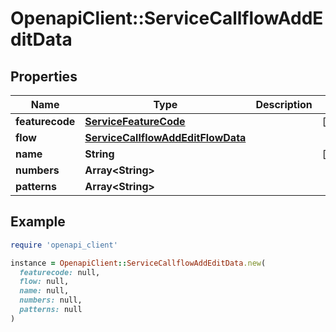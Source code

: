 # OpenapiClient::ServiceCallflowAddEditData

## Properties

| Name | Type | Description | Notes |
| ---- | ---- | ----------- | ----- |
| **featurecode** | [**ServiceFeatureCode**](ServiceFeatureCode.md) |  | [optional] |
| **flow** | [**ServiceCallflowAddEditFlowData**](ServiceCallflowAddEditFlowData.md) |  |  |
| **name** | **String** |  | [optional] |
| **numbers** | **Array&lt;String&gt;** |  |  |
| **patterns** | **Array&lt;String&gt;** |  |  |

## Example

```ruby
require 'openapi_client'

instance = OpenapiClient::ServiceCallflowAddEditData.new(
  featurecode: null,
  flow: null,
  name: null,
  numbers: null,
  patterns: null
)
```

